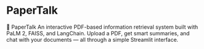 # PaperTalk
📝 PaperTalk An interactive PDF-based information retrieval system built with PaLM 2, FAISS, and LangChain. Upload a PDF, get smart summaries, and chat with your documents — all through a simple Streamlit interface.
